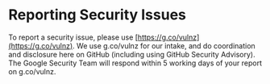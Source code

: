 # Reporting Security Issues

To report a security issue, please use [https://g.co/vulnz](https://g.co/vulnz).
We use g.co/vulnz for our intake, and do coordination and disclosure here on
GitHub (including using GitHub Security Advisory). The Google Security Team will
respond within 5 working days of your report on g.co/vulnz.

[GitHub Security Advisory]: https://github.com/google-gemini/gemini-cli/security/advisories

